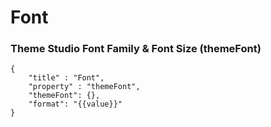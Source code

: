 # Font

### Theme Studio Font Family & Font Size (themeFont)



```
{
    "title" : "Font",
    "property" : "themeFont",
    "themeFont": {},
    "format": "{{value}}"
}
```
